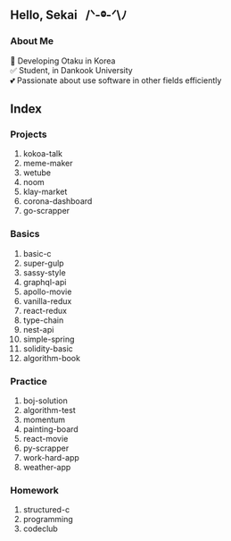 ## Hello, Sekai &nbsp; /ᐠ-ⱉ-ᐟ\ﾉ

### About Me

🚀 Developing Otaku in Korea </br>
✅ Student, in Dankook University </br>
💕 Passionate about use software in other fields efficiently </br>

## Index

### Projects
1. kokoa-talk
2. meme-maker
3. wetube
4. noom
5. klay-market
6. corona-dashboard
7. go-scrapper

### Basics
1. basic-c
2. super-gulp
3. sassy-style
4. graphql-api
5. apollo-movie
6. vanilla-redux
7. react-redux
8. type-chain
9. nest-api
10. simple-spring
11. solidity-basic
12. algorithm-book

### Practice
1. boj-solution
2. algorithm-test
3. momentum
4. painting-board
5. react-movie
6. py-scrapper
7. work-hard-app
8. weather-app

### Homework
1. structured-c
2. programming
3. codeclub
